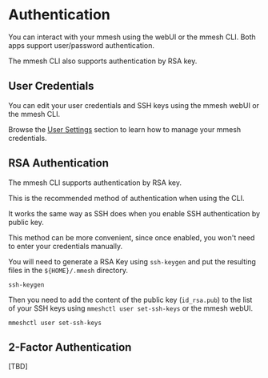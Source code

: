 # Authentication

You can interact with your mmesh using the webUI or the mmesh CLI. Both apps support user/password authentication.

The mmesh CLI also supports authentication by RSA key.

## User Credentials

You can edit your user credentials and SSH keys using the mmesh webUI or the mmesh CLI.

Browse the [User Settings](/platform/administration/user/) section to learn how to manage your mmesh credentials.

## RSA Authentication

The mmesh CLI supports authentication by RSA key.

This is the recommended method of authentication when using the CLI.

It works the same way as SSH does when you enable SSH authentication by public key.

This method can be more convenient, since once enabled, you won't need to enter your credentials manually.

You will need to generate a RSA Key using `ssh-keygen` and put the resulting files in the `${HOME}/.mmesh` directory.

```shell
ssh-keygen
```

Then you need to add the content of the public key (`id_rsa.pub`) to the list of your SSH keys using `mmeshctl user set-ssh-keys` or the mmesh webUI.

```shell
mmeshctl user set-ssh-keys
```

## 2-Factor Authentication

[TBD]
